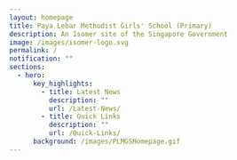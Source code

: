 ```yaml
---
layout: homepage
title: Paya Lebar Methodist Girls' School (Primary)
description: An Isomer site of the Singapore Government
image: /images/isomer-logo.svg
permalink: /
notification: ""
sections:
  - hero:
      key_highlights:
        - title: Latest News
          description: ""
          url: /Latest-News/
        - title: Quick Links
          description: ""
          url: /Quick-Links/
      background: /images/PLMGSHomepage.gif
---
```

